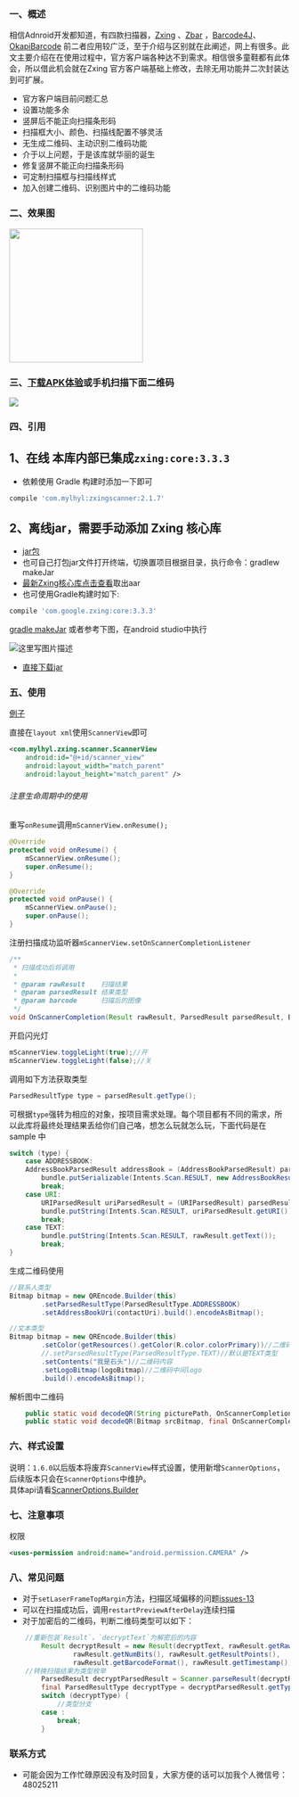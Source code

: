 ### 一、概述

相信Adnroid开发都知道，有四款扫描器，[Zxing](https://github.com/zxing/zxing) 、[Zbar](https://github.com/zbar/zbar) ，[Barcode4J](https://sourceforge.net/projects/barcode4j/files/)、[OkapiBarcode](https://github.com/woo-j/OkapiBarcode) 前二者应用较广泛，至于介绍与区别就在此阐述，网上有很多。此文主要介绍在在使用过程中，官方客户端各种达不到需求。相信很多童鞋都有此体会，所以借此机会就在Zxing 官方客户端基础上修改，去除无用功能并二次封装达到可扩展。
- 官方客户端目前问题汇总
 - 设置功能多余
 - 竖屏后不能正向扫描条形码
 - 扫描框大小、颜色、扫描线配置不够灵活
 - 无生成二维码、主动识别二维码功能
- 介于以上问题，于是该库就华丽的诞生
 - 修复竖屏不能正向扫描条形码
 - 可定制扫描框与扫描线样式
 - 加入创建二维码、识别图片中的二维码功能
  
### 二、效果图
<img src="preview/gif.gif" width="240px"/>

### 三、[下载APK体验](https://fir.im/yv7k)或手机扫描下面二维码

<img src="preview/qrdown.png"/>

### 四、引用

## 1、在线 本库内部已集成`zxing:core:3.3.3`
- 依赖使用 Gradle 构建时添加一下即可

```javascript
compile 'com.mylhyl:zxingscanner:2.1.7'
```

## 2、离线jar，需要手动添加 Zxing 核心库
- [jar包](https://github.com/mylhyl/Android-Zxing/tree/master/preview/lib)
- 也可自己打包jar文件打开终端，切换置项目根据目录，执行命令：gradlew makeJar
- [最新Zxing核心库点击查看](http://jcenter.bintray.com/com/google/zxing/core/)取出aar
- 也可使用Gradle构建时如下:

```javascript
compile 'com.google.zxing:core:3.3.3'
```
 
[gradle makeJar](http://blog.csdn.net/hupei/article/details/51886221) 或者参考下图，在android studio中执行

![这里写图片描述](http://img.blog.csdn.net/20160711135615587)

- [直接下载jar](preview)

### 五、使用

[例子](https://github.com/mylhyl/Android-Zxing/blob/master/sample/src/main/java/com/mylhyl/zxing/scanner/sample/OptionsScannerActivity.java)  

直接在`layout xml`使用`ScannerView`即可

```xml
<com.mylhyl.zxing.scanner.ScannerView
    android:id="@+id/scanner_view"
    android:layout_width="match_parent"
    android:layout_height="match_parent" />
```

###### 注意生命周期中的使用
重写`onResume`调用`mScannerView.onResume();`

```java
@Override
protected void onResume() {
    mScannerView.onResume();
    super.onResume();
}

@Override
protected void onPause() {
    mScannerView.onPause();
    super.onPause();
}
```

注册扫描成功监听器`mScannerView.setOnScannerCompletionListener`

```java
/**
 * 扫描成功后将调用
 *
 * @param rawResult    扫描结果
 * @param parsedResult 结果类型
 * @param barcode      扫描后的图像
 */
void OnScannerCompletion(Result rawResult, ParsedResult parsedResult, Bitmap barcode);
```

开启闪光灯
```java
mScannerView.toggleLight(true);//开
mScannerView.toggleLight(false);//关

```

调用如下方法获取类型

```java
ParsedResultType type = parsedResult.getType();
```

可根据`type`强转为相应的对象，按项目需求处理。每个项目都有不同的需求，所以此库将最终处理结果丢给你们自己咯，想怎么玩就怎么玩，下面代码是在 sample 中

```java
switch (type) {
    case ADDRESSBOOK:
	AddressBookParsedResult addressBook = (AddressBookParsedResult) parsedResult;
        bundle.putSerializable(Intents.Scan.RESULT, new AddressBookResult(addressBook));
        break;
    case URI:
        URIParsedResult uriParsedResult = (URIParsedResult) parsedResult;
        bundle.putString(Intents.Scan.RESULT, uriParsedResult.getURI());
        break;
    case TEXT:
        bundle.putString(Intents.Scan.RESULT, rawResult.getText());
        break;
}
```

生成二维码使用

```java
//联系人类型
Bitmap bitmap = new QREncode.Builder(this)
        .setParsedResultType(ParsedResultType.ADDRESSBOOK)
        .setAddressBookUri(contactUri).build().encodeAsBitmap();

//文本类型
Bitmap bitmap = new QREncode.Builder(this)
        .setColor(getResources().getColor(R.color.colorPrimary))//二维码颜色
        //.setParsedResultType(ParsedResultType.TEXT)//默认是TEXT类型
        .setContents("我是石头")//二维码内容
        .setLogoBitmap(logoBitmap)//二维码中间logo
        .build().encodeAsBitmap();

```
解析图中二维码

```java
    public static void decodeQR(String picturePath, OnScannerCompletionListener listener);
    public static void decodeQR(Bitmap srcBitmap, final OnScannerCompletionListener listener)
```

### 六、样式设置
说明：`1.6.0`以后版本将废弃`ScannerView`样式设置，使用新增`ScannerOptions`，后续版本只会在`ScannerOptions`中维护。  
具体api请看[ScannerOptions.Builder](https://github.com/mylhyl/Android-Zxing/blob/master/zxingscanner/src/main/java/com/mylhyl/zxing/scanner/ScannerOptions.java)

### 七、注意事项
权限
```xml
<uses-permission android:name="android.permission.CAMERA" />
```

### 八、常见问题
* 对于`setLaserFrameTopMargin`方法，扫描区域偏移的问题[issues-13](https://github.com/mylhyl/Android-Zxing/issues/13)  
* 可以在扫描成功后，调用`restartPreviewAfterDelay`连续扫描  
* 对于加密后的二维码，判断二维码类型可以如下：
```java
	//重新包装`Result`，`decryptText`为解密后的内容
        Result decryptResult = new Result(decryptText, rawResult.getRawBytes(),
                rawResult.getNumBits(), rawResult.getResultPoints(), 
                rawResult.getBarcodeFormat(), rawResult.getTimestamp());
	//转换扫描结果为类型枚举
        ParsedResult decryptParsedResult = Scanner.parseResult(decryptResult);
        final ParsedResultType decryptType = decryptParsedResult.getType();
        switch (decryptType) {
            //类型分支
	    case :
	    	break;
        }
```

### 联系方式
 * 可能会因为工作忙碌原因没有及时回复，大家方便的话可以加我个人微信号：48025211
